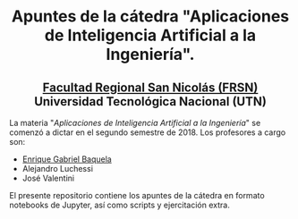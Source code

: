 # <div align="center">Apuntes de la cátedra "Aplicaciones de Inteligencia Artificial a la Ingeniería".</div>
## <div align="center">[Facultad Regional San Nicolás (FRSN)](http://www.frsn.utn.edu.ar)</div>  <div align="center">Universidad Tecnológica Nacional (UTN)</div>

La materia "*Aplicaciones de Inteligencia Artificial a la Ingeniería*" se comenzó a dictar en el segundo semestre de 2018. Los profesores a cargo son:

 - [Enrique Gabriel Baquela](http://www.egbaquela.com.ar)
 - Alejandro Luchessi
 - José Valentini

El presente repositorio contiene los apuntes de la cátedra en formato notebooks de Jupyter, así como scripts y ejercitación extra.
